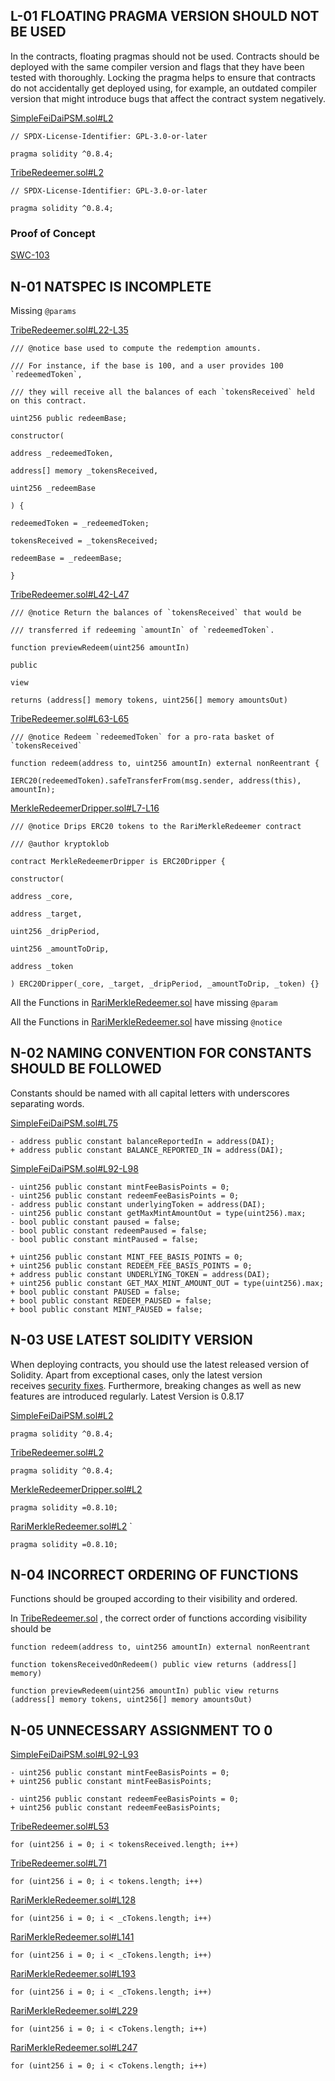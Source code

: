 ## L-01 FLOATING PRAGMA VERSION SHOULD NOT BE USED
In the contracts, floating pragmas should not be used. Contracts should be deployed with the same compiler version and flags that they have been tested with thoroughly. Locking the pragma helps to ensure that contracts do not accidentally get deployed using, for example, an outdated compiler version that might introduce bugs that affect the contract system negatively.

[SimpleFeiDaiPSM.sol#L2](https://github.com/code-423n4/2022-09-tribe/blob/main/contracts/peg/SimpleFeiDaiPSM.sol#L2)
```
// SPDX-License-Identifier: GPL-3.0-or-later

pragma solidity ^0.8.4;
```

[TribeRedeemer.sol#L2](https://github.com/code-423n4/2022-09-tribe/blob/main/contracts/shutdown/redeem/TribeRedeemer.sol#L2)

```
// SPDX-License-Identifier: GPL-3.0-or-later

pragma solidity ^0.8.4;
```

### Proof of Concept

[SWC-103](https://swcregistry.io/docs/SWC-103)


## N-01 NATSPEC IS INCOMPLETE

Missing `@params`

[TribeRedeemer.sol#L22-L35](https://github.com/code-423n4/2022-09-tribe/blob/main/contracts/shutdown/redeem/TribeRedeemer.sol#L22-L35)

```
/// @notice base used to compute the redemption amounts.

/// For instance, if the base is 100, and a user provides 100 `redeemedToken`,

/// they will receive all the balances of each `tokensReceived` held on this contract.

uint256 public redeemBase;

constructor(

address _redeemedToken,

address[] memory _tokensReceived,

uint256 _redeemBase

) {

redeemedToken = _redeemedToken;

tokensReceived = _tokensReceived;

redeemBase = _redeemBase;

}
```

[TribeRedeemer.sol#L42-L47](https://github.com/code-423n4/2022-09-tribe/blob/main/contracts/shutdown/redeem/TribeRedeemer.sol#L42-L47)

```
/// @notice Return the balances of `tokensReceived` that would be

/// transferred if redeeming `amountIn` of `redeemedToken`.

function previewRedeem(uint256 amountIn)

public

view

returns (address[] memory tokens, uint256[] memory amountsOut)
```

[TribeRedeemer.sol#L63-L65](https://github.com/code-423n4/2022-09-tribe/blob/main/contracts/shutdown/redeem/TribeRedeemer.sol#L63-L65)

```
/// @notice Redeem `redeemedToken` for a pro-rata basket of `tokensReceived`

function redeem(address to, uint256 amountIn) external nonReentrant {

IERC20(redeemedToken).safeTransferFrom(msg.sender, address(this), amountIn);
```

[MerkleRedeemerDripper.sol#L7-L16](https://github.com/code-423n4/2022-09-tribe/blob/main/contracts/shutdown/fuse/MerkleRedeemerDripper.sol#L7-L16)

```
/// @notice Drips ERC20 tokens to the RariMerkleRedeemer contract

/// @author kryptoklob

contract MerkleRedeemerDripper is ERC20Dripper {

constructor(

address _core,

address _target,

uint256 _dripPeriod,

uint256 _amountToDrip,

address _token

) ERC20Dripper(_core, _target, _dripPeriod, _amountToDrip, _token) {}
```

All the Functions in [RariMerkleRedeemer.sol](https://github.com/code-423n4/2022-09-tribe/blob/main/contracts/shutdown/fuse/RariMerkleRedeemer.sol) have missing `@param`

All the Functions in [RariMerkleRedeemer.sol](https://github.com/code-423n4/2022-09-tribe/blob/main/contracts/shutdown/fuse/RariMerkleRedeemer.sol) have missing `@notice`



## N-02 NAMING CONVENTION FOR CONSTANTS SHOULD BE FOLLOWED

Constants should be named with all capital letters with underscores separating words. 

[SimpleFeiDaiPSM.sol#L75](https://github.com/code-423n4/2022-09-tribe/blob/main/contracts/peg/SimpleFeiDaiPSM.sol#L75)

```
- address public constant balanceReportedIn = address(DAI);
+ address public constant BALANCE_REPORTED_IN = address(DAI);

```

[SimpleFeiDaiPSM.sol#L92-L98](https://github.com/code-423n4/2022-09-tribe/blob/main/contracts/peg/SimpleFeiDaiPSM.sol#L92-L98)

```
- uint256 public constant mintFeeBasisPoints = 0;
- uint256 public constant redeemFeeBasisPoints = 0;
- address public constant underlyingToken = address(DAI);
- uint256 public constant getMaxMintAmountOut = type(uint256).max;
- bool public constant paused = false;
- bool public constant redeemPaused = false;
- bool public constant mintPaused = false;

+ uint256 public constant MINT_FEE_BASIS_POINTS = 0;
+ uint256 public constant REDEEM_FEE_BASIS_POINTS = 0;
+ address public constant UNDERLYING_TOKEN = address(DAI);
+ uint256 public constant GET_MAX_MINT_AMOUNT_OUT = type(uint256).max;
+ bool public constant PAUSED = false;
+ bool public constant REDEEM_PAUSED = false;
+ bool public constant MINT_PAUSED = false;

```


## N-03 USE LATEST SOLIDITY VERSION

When deploying contracts, you should use the latest released version of Solidity. Apart from exceptional cases, only the latest version receives [security fixes](https://github.com/ethereum/solidity/security/policy#supported-versions). Furthermore, breaking changes as well as new features are introduced regularly.
Latest Version is 0.8.17

[SimpleFeiDaiPSM.sol#L2](https://github.com/code-423n4/2022-09-tribe/blob/main/contracts/peg/SimpleFeiDaiPSM.sol#L2)

```
pragma solidity ^0.8.4;
```

[TribeRedeemer.sol#L2](https://github.com/code-423n4/2022-09-tribe/blob/main/contracts/shutdown/redeem/TribeRedeemer.sol#L2)

```
pragma solidity ^0.8.4;
```

[MerkleRedeemerDripper.sol#L2](https://github.com/code-423n4/2022-09-tribe/blob/main/contracts/shutdown/fuse/MerkleRedeemerDripper.sol#L2)

```
pragma solidity =0.8.10;
```

[RariMerkleRedeemer.sol#L2](https://github.com/code-423n4/2022-09-tribe/blob/main/contracts/shutdown/fuse/RariMerkleRedeemer.sol#L2)
`
```
pragma solidity =0.8.10;
```


## N-04 INCORRECT ORDERING OF FUNCTIONS

Functions should be grouped according to their visibility and ordered.


In [TribeRedeemer.sol](https://github.com/code-423n4/2022-09-tribe/blob/main/contracts/shutdown/redeem/TribeRedeemer.sol) , the correct order of functions according visibility should be


```
function redeem(address to, uint256 amountIn) external nonReentrant

function tokensReceivedOnRedeem() public view returns (address[] memory)

function previewRedeem(uint256 amountIn) public view returns (address[] memory tokens, uint256[] memory amountsOut)

```

## N-05 UNNECESSARY ASSIGNMENT TO 0

[SimpleFeiDaiPSM.sol#L92-L93](https://github.com/code-423n4/2022-09-tribe/blob/main/contracts/peg/SimpleFeiDaiPSM.sol#L92-L93)

```
- uint256 public constant mintFeeBasisPoints = 0;
+ uint256 public constant mintFeeBasisPoints;

- uint256 public constant redeemFeeBasisPoints = 0;
+ uint256 public constant redeemFeeBasisPoints;
```

[TribeRedeemer.sol#L53](https://github.com/code-423n4/2022-09-tribe/blob/main/contracts/shutdown/redeem/TribeRedeemer.sol#L53) 

```
for (uint256 i = 0; i < tokensReceived.length; i++)
```

[TribeRedeemer.sol#L71](https://github.com/code-423n4/2022-09-tribe/blob/main/contracts/shutdown/redeem/TribeRedeemer.sol#L71)

```
for (uint256 i = 0; i < tokens.length; i++)
```

[RariMerkleRedeemer.sol#L128](https://github.com/code-423n4/2022-09-tribe/blob/main/contracts/shutdown/fuse/RariMerkleRedeemer.sol#L128)

```
for (uint256 i = 0; i < _cTokens.length; i++)
```

[RariMerkleRedeemer.sol#L141](https://github.com/code-423n4/2022-09-tribe/blob/main/contracts/shutdown/fuse/RariMerkleRedeemer.sol#L141)

```
for (uint256 i = 0; i < _cTokens.length; i++)
```

[RariMerkleRedeemer.sol#L193]()

```
for (uint256 i = 0; i < _cTokens.length; i++)
```

[RariMerkleRedeemer.sol#L229](https://github.com/code-423n4/2022-09-tribe/blob/main/contracts/shutdown/fuse/RariMerkleRedeemer.sol#L229)

```
for (uint256 i = 0; i < cTokens.length; i++)
```

[RariMerkleRedeemer.sol#L247](https://github.com/code-423n4/2022-09-tribe/blob/main/contracts/shutdown/fuse/RariMerkleRedeemer.sol#L247)

```
for (uint256 i = 0; i < cTokens.length; i++)
```

